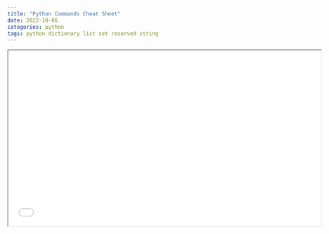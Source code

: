 ```yaml
---
title: "Python Commands Cheat Sheet" 
date: 2022-10-06 
categories: python 
tags: python dictionary list set reserved string
---
```


<div class="pdf-container"> 
    <iframe src="/assets/docs/python_commands.pdf" height="400" width="712" allowfullscreen="" frameborder="10"> 
    </iframe> 
</div>
